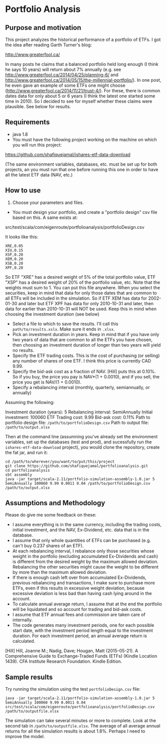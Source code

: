 # Portfolio Analysis

## Purpose and motivation

This project analyzes the historical performance of a portfolio of ETFs. I got the idea after reading Garth Turner's blog:

http://www.greaterfool.ca/

In many posts he claims that a balanced portfolio held long enough (I think he says 10 years) will return about 7% annually (e.g. see http://www.greaterfool.ca/2014/04/25/planning-6/ and http://www.greaterfool.ca/2014/05/15/the-millennial-portfolio/). In one post, he even gave an example of some ETFs one might choose (http://www.greaterfool.ca/2014/11/21/trust-4/). For these, there is common dates data for only about 5 or 6 years (I think the latest one started some time in 2010). So I decided to see for myself whether these claims were plausible. See below for results.
 

## Requirements

- java 1.8
- You must have the following project working on the machine on which you will run this project:

https://github.com/shafiquejamal/ishares-etf-data-download

(The same environment variables, databases, etc. must be set up for both projects, an you must run that one before running this one in order to have all the latest ETF data (NAV, etc.)

## How to use

1. Choose your parameters and files.

- You must design your portfolio, and create a "portfolio design" csv file based on this. A same exists at:
 
src/test/scala/com/eigenroute/portfolioanalysis/portfolioDesign.csv
 
It looks like this:

```
XRE,0.05
XIU,0.15
XSP,0.20
XEM,0.20
XSB,0.20
XPF,0.20
```

So ETF "XRE" has a desired weight of 5% of the total portfolio value, ETF "XSP" has a desired weight of 20% of the portfolio value, etc. Note that the weights must sum to 1. You can put this file anywhere. When you select the securities, keep in mind that data for only those dates that are common to all ETFs will be included in the simulation. So if ETF XEM has data for 2002-01-30 and later but ETF XPF has data for only 2010-10-31 and later, then data for earlier than 2010-10-31 will NOT be used. Keep this in mind when choosing the investment duration (see below)    

- Select a file to which to save the results. I'll call this `path/to/results.xslx`. Make sure it ends in `.xlsx`.
- Pick an investment duration in years. Keep in mind that if you have only two years of data that are common to all the ETFs you have chosen, then choosing an investment duration of longer than two years will yield no results.
- Specify the ETF trading costs. This is the cost of purchasing (or selling) any number of shares of one ETF. I think this price is currently CAD 9.99.
- Specify the bid-ask cost as a fraction of NAV. [Hill] puts this at 0.10%. So if you buy, the price you pay is NAV*(1 + 0.0010), and if you sell, the price you get is NAV/(1 + 0.0010).
- Specify a rebalancing interval (monthly, quarterly, semiannually, or annually)

Assuming the following:

Investment duration (years): 5
Rebalancing interval: SemiAnnually
Initial investment: 100060
ETF Trading cost: 9.99
Bid-ask cost: 0.11%
Path to portfolio design file: `/path/to/portfolioDesign.csv`
Path to output file: `/path/to/output.xlsx`

Then at the command line (assumning you've already set the environment variables, set up the databases (test and prod), and sucessfully run the `ishares-etf-data-download` project), you would clone the repository, create the fat jar, and run it:                                                 
                                                 
```
cd /path/to/wherever/you/want/to/put/this/project
git clone https://github.com/shafiquejamal/portfolioanalysis.git
cd portfolioanalysis
sbt assembly
java -jar target/scala-2.11/portfolio-simulation-assembly-1.0.jar 5 SemiAnnually 100060 9.99 0.0011 0.04 /path/to/portfolioDesign.csv /path/to/output.xlsx
```                                                 

## Assumptions and Methodology

Please do give me some feedback on these:

- I assume everything is in the same currency, including the trading costs, initial investment, and the NAV, Ex-Dividend, etc. data that is in the database.
- I assume that only whole quantities of ETFs can be purchased (e.g. can't buy 0.237 shares of an ETF).
- At each rebalancing interval, I rebalance only those securities whose weight in the portfolio (excluding accumulated Ex-Dividends and cash) is different from the desired weight by the maximum allowed deviation. Rebalancing the other securities might cause the weight to be different by more than the maximum allowed deviation.
- If there is enough cash left over from accumulated Ex-Dividends, previous rebalancing and transactions, I make sure to purchase more ETFs, even if this results in excessive weight deviation, because excessive deviation is less bad than having cash lying around in the account.
- To calculate annual average return, I assume that at the end the portfolio will be liquidated and so account for trading and bid-ask costs.
- I assume that ETF annual fees and commission are taken care of internally.
- The code generates many investment periods, one for each possible start date, with the investment period length equal to the investment duration. For each investment period, an annual average return is calculated.  

[Hill] Hill, Joanne M.; Nadig, Dave; Hougan, Matt (2015-05-21). A Comprehensive Guide to Exchange-Traded Funds (ETFs) (Kindle Location 1439). CFA Institute Research Foundation. Kindle Edition.  

## Sample results

Try running the simulation using the test `portfolioDesign.csv` file:

```
java -jar target/scala-2.11/portfolio-simulation-assembly-1.0.jar 5 SemiAnnually 100060 9.99 0.0011 0.04 src/test/scala/com/eigenroute/portfolioanalysis/portfolioDesign.csv /path/to/outputfile.xlsx
```

The simulation can take several minutes or more to complete. Look at the second tab in `/path/to/outputfile.xlsx`. The average of all average annual returns for all the simulation results is about 1.8%. Perhaps I need to improve the model. 
